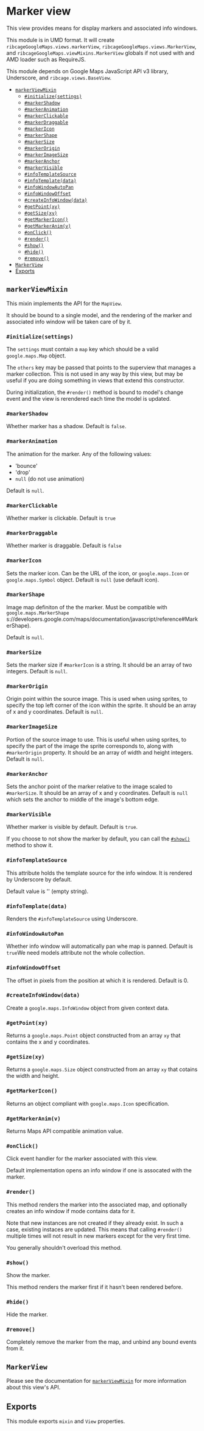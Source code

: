 # Marker view <a name="marker-view"></a>

This view provides means for display markers and associated info windows.

This module is in UMD format. It will create
`ribcageGoogleMaps.views.markerView`, `ribcageGoogleMaps.views.MarkerView`, and
`ribcageGoogleMaps.viewMixins.MarkerView` globals if not used with and AMD
loader such as RequireJS.

This module depends on Google Maps JavaScript API v3 library, Underscore, and
`ribcage.views.BaseView`.

 + [`markerViewMixin`](#markerviewmixin)
   - [`#initialize(settings)`](#initialize-settings)
   - [`#markerShadow`](#markershadow)
   - [`#markerAnimation`](#markeranimation)
   - [`#markerClickable`](#markerclickable)
   - [`#markerDraggable`](#markerdraggable)
   - [`#markerIcon`](#markericon)
   - [`#markerShape`](#markershape)
   - [`#markerSize`](#markersize)
   - [`#markerOrigin`](#markerorigin)
   - [`#markerImageSize`](#markerimagesize)
   - [`#markerAnchor`](#markeranchor)
   - [`#markerVisible`](#markervisible)
   - [`#infoTemplateSource`](#infotemplatesource)
   - [`#infoTemplate(data)`](#infotemplate-data)
   - [`#infoWindowAutoPan`](#infowindowautopan)
   - [`#infoWindowOffset`](#infowindowoffset)
   - [`#createInfoWindow(data)`](#createinfowindow-data)
   - [`#getPoint(xy)`](#getpoint-xy)
   - [`#getSize(xy)`](#getsize-xy)
   - [`#getMarkerIcon()`](#getmarkericon)
   - [`#getMarkerAnim(v)`](#getmarkeranim-v)
   - [`#onClick()`](#onclick)
   - [`#render()`](#render)
   - [`#show()`](#show)
   - [`#hide()`](#hide)
   - [`#remove()`](#remove)
 + [`MarkerView`](#markerview)
 + [Exports](#exports)


## `markerViewMixin` <a name="markerviewmixin"></a>

This mixin implements the API for the `MapView`.

It should be bound to a single model, and the rendering of the marker and
associated info window will be taken care of by it.

### `#initialize(settings)` <a name="initialize-settings"></a>

The `settings` must contain a `map` key which should be a valid
`google.maps.Map` object.

The `others` key may be passed that points to the superview that manages a
marker collection. This is not used in any way by this view, but may be useful
if you are doing something in views that extend this constructor.

During initialization, the `#render()` method is bound to model's change event
and the view is rerendered each time the model is updated.

### `#markerShadow` <a name="markershadow"></a>

Whether marker has a shadow. Default is `false`.

### `#markerAnimation` <a name="markeranimation"></a>

The animation for the marker. Any of the following values:

 + 'bounce'
 + 'drop'
 + `null` (do not use animation)


Default is `null`.

### `#markerClickable` <a name="markerclickable"></a>

Whether marker is clickable. Default is `true`

### `#markerDraggable` <a name="markerdraggable"></a>

Whether marker is draggable. Default is `false`

### `#markerIcon` <a name="markericon"></a>

Sets the marker icon. Can be the URL of the icon, or `google.maps.Icon` or
`google.maps.Symbol` object. Default is `null` (use default icon).

### `#markerShape` <a name="markershape"></a>

Image map definiton of the the marker. Must be compatible with
`google.maps.MarkerShape`
s://developers.google.com/maps/documentation/javascript/reference#MarkerShape).

Default is `null`.

### `#markerSize` <a name="markersize"></a>

Sets the marker size if `#markerIcon` is a string. It should be an array of two
integers. Default is `null`.

### `#markerOrigin` <a name="markerorigin"></a>

Origin point within the source image. This is used when using sprites, to
specify the top left corner of the icon within the sprite. It should be an
array of x and y coordinates. Default is `null`.

### `#markerImageSize` <a name="markerimagesize"></a>

Portion of the source image to use. This is useful when using sprites, to
specify the part of the image the sprite corresponds to, along with
`#markerOrigin` property. It should be an array of width and height integers.
Default is `null`.

### `#markerAnchor` <a name="markeranchor"></a>

Sets the anchor point of the marker relative to the image scaled to
`#markerSize`. It should be an array of x and y coordinates. Default is `null`
which sets the anchor to middle of the image's bottom edge.

### `#markerVisible` <a name="markervisible"></a>

Whether marker is visible by default. Default is `true`.

If you choose to not show the marker by default, you can call the
[`#show()`](#show) method to show it.

### `#infoTemplateSource` <a name="infotemplatesource"></a>

This attribute holds the template source for the info window. It is rendered by
Underscore by default.

Default value is '' (empty string).

### `#infoTemplate(data)` <a name="infotemplate-data"></a>

Renders the `#infoTemplateSource` using Underscore.

### `#infoWindowAutoPan` <a name="infowindowautopan"></a>

Whether info window will automatically pan whe map is panned. Default is
`true`We need models attribute not the whole collection.

### `#infoWindowOffset` <a name="infowindowoffset"></a>

The offset in pixels from the position at which it is rendered. Default is 0.

### `#createInfoWindow(data)` <a name="createinfowindow-data"></a>

Create a `google.maps.InfoWindow` object from given context data.

### `#getPoint(xy)` <a name="getpoint-xy"></a>

Returns a `google.maps.Point` object constructed from an array `xy` that
contains the x and y coordinates.

### `#getSize(xy)` <a name="getsize-xy"></a>

Returns a `google.maps.Size` object constructed from an array `xy` that cotains
the width and height.

### `#getMarkerIcon()` <a name="getmarkericon"></a>

Returns an object compliant with `google.maps.Icon` specification.

### `#getMarkerAnim(v)` <a name="getmarkeranim-v"></a>

Returns Maps API compatible animation value.

### `#onClick()` <a name="onclick"></a>

Click event handler for the marker associated with this view.

Default implementation opens an info window if one is assocated with the
marker.

### `#render()` <a name="render"></a>

This method renders the marker into the associated map, and optionally creates
an info window if mode contains data for it.

Note that new instances are not created if they already exist. In such a case,
existing instaces are updated. This means that calling `#render()` multiple
times will not result in new markers except for the very first time.

You generally shouldn't overload this method.

### `#show()` <a name="show"></a>

Show the marker.

This method renders the marker first if it hasn't been rendered before.

### `#hide()` <a name="hide"></a>

Hide the marker.

### `#remove()` <a name="remove"></a>

Completely remove the marker from the map, and unbind any bound events from it.

## `MarkerView` <a name="markerview"></a>

Please see the documentation for [`markerViewMixin`](#markerviewmixin) for more
information about this view's API.

## Exports <a name="exports"></a>

This module exports `mixin` and `View` properties.